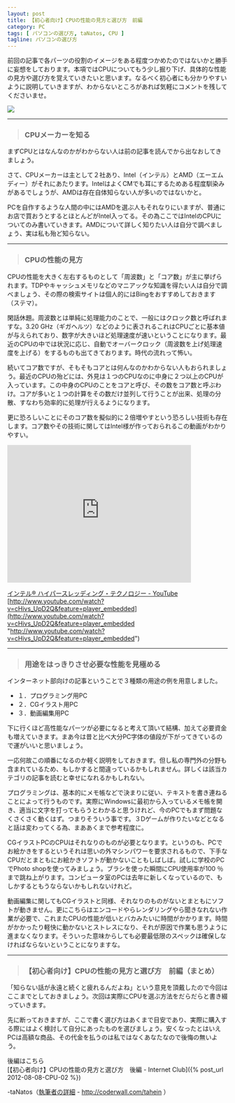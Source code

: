 ```yaml
---
layout: post
title: 【初心者向け】CPUの性能の見方と選び方　前編
category: PC
tags: [ パソコンの選び方, taNatos, CPU ]
tagline: パソコンの選び方
---
```


前回の記事で各パーツの役割のイメージをある程度つかめたのではないかと勝手に妄想をしております。本項ではCPUについてもう少し掘り下げ、具体的な性能の見方や選び方を覚えていきたいと思います。なるべく初心者にも分かりやすいように説明していきますが、わからないところがあれば気軽にコメントを残してくださいませ。

![](http://cloud.github.com/downloads/moto-net/moto-net.github.com/CPU_01_a.jpg)


----------
> ### CPUメーカーを知る ###


まずCPUとはなんなのかがわからない人は前の記事を読んでから出なおしてきましょう。

さて、CPUメーカーは主として２社あり、Intel（インテル）とAMD（エーエムディー）がそれにあたります。IntelはよくCMでも耳にするためある程度馴染みがあるでしょうが、AMDは存在自体知らない人が多いのではないかと。

PCを自作するような人間の中にはAMDを選ぶ人もそれなりにいますが、普通にお店で買おうとするとほとんどがIntel入ってる。その為ここではIntelのCPUについてのみ書いていきます。AMDについて詳しく知りたい人は自分で調べましょう、実は私も殆ど知らない。


----------
> ### CPUの性能の見方 ###


CPUの性能を大きく左右するものとして「周波数」と「コア数」が主に挙げられます。TDPやキャッシュメモリなどのマニアックな知識を得たい人は自分で調べましょう、その際の検索サイトは個人的にはBingをおすすめしておきます（ステマ）。

閑話休題。周波数とは単純に処理能力のことで、一般にはクロック数と呼ばれますな。3.20 GHz（ギガヘルツ）などのように表されるこれはCPUごとに基本値が与えられており、数字が大きいほど処理速度が速いということになります。最近のCPUの中では状況に応じ、自動でオーバークロック（周波数を上げ処理速度を上げる）をするものも出てきております。時代の流れって怖い。

続いてコア数ですが、そもそもコアとは何んなのかわからない人もおられましょう。最近のCPUの殆どには、外見は１つのCPUなのに中身に２つ以上のCPUが入っています。この中身のCPUのことをコアと呼び、その数をコア数と呼ぶわけ。コアが多いと１つの計算をその数だけ並列して行うことが出来、処理の分散、すなわち効率的に処理が行えるようになります。

更に恐ろしいことにそのコア数を擬似的に２倍増やすという恐ろしい技術も存在します。コア数やその技術に関してはIntel様が作っておられるこの動画がわかりやすい。

<object width="420" height="315"><param name="movie" value="http://www.youtube.com/v/cHivs_UpD2Q?version=3&amp;hl=ja_JP"></param><param name="allowFullScreen" value="true"></param><param name="allowscriptaccess" value="always"></param><embed src="http://www.youtube.com/v/cHivs_UpD2Q?version=3&amp;hl=ja_JP" type="application/x-shockwave-flash" width="420" height="315" allowscriptaccess="always" allowfullscreen="true"></embed></object>

[インテル® ハイパースレッディング・テクノロジー - YouTube](http://www.youtube.com/watch?v=cHivs_UpD2Q&feature=player_embedded "http://www.youtube.com/watch?v=cHivs_UpD2Q&feature=player_embedded") [http://www.youtube.com/watch?v=cHivs_UpD2Q&feature=player_embedded](http://www.youtube.com/watch?v=cHivs_UpD2Q&feature=player_embedded "http://www.youtube.com/watch?v=cHivs_UpD2Q&feature=player_embedded")

----------
> ### 用途をはっきりさせ必要な性能を見極める ###


インターネット部向けの記事ということで３種類の用途の例を用意しました。

 - １．プログラミング用PC
 - ２．CGイラスト用PC
 - ３．動画編集用PC

下に行くほど高性能なパーツが必要になると考えて頂いて結構、加えて必要資金も増えていきます。まあ今は昔と比べ大分PC字体の値段が下がってきているので運がいいと思いましょう。

一応何故この順番になるのか軽く説明をしておきます。但し私の専門外の分野も含まれているため、もしかすると間違っているかもしれません。詳しくは該当カテゴリの記事を読むと幸せになれるかもしれない。

プログラミングは、基本的にメモ帳などで決まりに従い、テキストを書き連ねることによって行うものです。実際にWindowsに最初から入っているメモ帳を開き、適当に文字を打ってもらうとわかると思うけれど、今のPCでもまず問題なくさくさく動くはず。つまりそういう事です。３Dゲームが作りたいなどとなると話は変わってくる為、まああくまで参考程度に。

CGイラストPCのCPUはそれなりのものが必要となります。というのも、PCでお絵かきをするというそれは思いの外マシンパワーを要求されるもので、下手なCPUだとまともにお絵かきソフトが動かないこともしばしば。試しに学校のPCでPhoto shopを使ってみましょう。ブラシを使った瞬間にCPU使用率が100 ％まで跳ね上がります。コンピュータ室のPCは去年に新しくなっているので、もしかするともうならないかもしれないけれど。

動画編集に関してもCGイラストと同様、それなりのものがないとまともにソフトが動きません。更にこちらはエンコードやらレンダリングやら聞きなれない作業が必要で、これまたCPUの性能が低いとバカみたいに時間がかかります。時間がかかったり軽快に動かないとストレスになり、それが原因で作業も思うように進まなくなります。そういった意味からしても必要最低限のスペックは確保しなければならないということになりますな。


----------
> ### 【初心者向け】CPUの性能の見方と選び方　前編（まとめ） ###


「知らない話が永遠と続くと疲れるんだよね」という意見を頂戴したので今回はここまでとしておきましょう。次回は実際にCPUを選ぶ方法をだらだらと書き綴っていきます。

先に断っておきますが、ここで書く選び方はあくまで目安であり、実際に購入する際にはよく検討して自分にあったものを選びましょう。安くなったとはいえPCは高額な商品、その代金を払うのは私ではなくあなたなので後悔の無いよう。


後編はこちら  
[【初心者向け】CPUの性能の見方と選び方　後編 - Internet Club]({% post_url 2012-08-08-CPU-02 %})  

 -taNatos（[執筆者の詳細](http://coderwall.com/tahein) - http://coderwall.com/tahein ）
